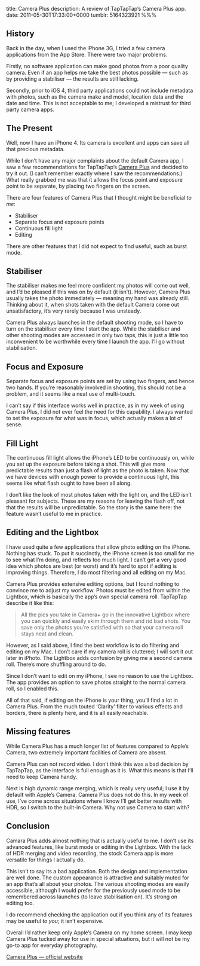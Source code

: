 title: Camera Plus
description: A review of TapTapTap’s Camera Plus app.
date: 2011-05-30T17:33:00+0000
tumblr: 5164323921
%%%

## History ##

Back in the day, when I used the iPhone 3G, I tried a few camera applications from the App Store. There were two major problems.

Firstly, no software application can make good photos from a poor quality camera. Even if an app helps me take the best photos possible — such as by providing a stabiliser — the results are still lacking.

Secondly, prior to iOS 4, third party applications could not include metadata with photos, such as the camera make and model, location data and the date and time. This is not acceptable to me; I developed a mistrust for third party camera apps.

## The Present ##

Well, now I have an iPhone 4. Its camera is excellent and apps can save all that precious metadata.

While I don’t have any major complaints about the default Camera app, I saw a few recommendations for TapTapTap’s [Camera Plus][CP] and decided to try it out. (I can’t remember exactly where I saw the recommendations.) What really grabbed me was that it allows the focus point and exposure point to be separate, by placing two fingers on the screen.

There are four features of Camera Plus that I thought might be beneficial *to me*:

 - Stabiliser
 - Separate focus and exposure points
 - Continuous fill light
 - Editing

There are other features that I did not expect to find useful, such as burst mode.

## Stabiliser ##

The stabiliser makes me feel more confident my photos will come out well, and I’d be pleased if this was on by default (it isn’t). However, Camera Plus usually takes the photo immediately — meaning my hand was already still. Thinking about it, when shots taken with the default Camera come out unsatisfactory, it’s very rarely because I was unsteady.

Camera Plus always launches in the default shooting mode, so I have to turn on the stabiliser every time I start the app. While the stabiliser and other shooting modes are accessed in only two taps, this is just a little too inconvenient to be worthwhile every time I launch the app. I’ll go without stabilisation.

## Focus and Exposure ##

Separate focus and exposure points are set by using two fingers, and hence two hands. If you’re reasonably involved in shooting, this should not be a problem, and it seems like a neat use of multi-touch.

I can’t say if this interface works well in practice, as in my week of using Camera Plus, I did not ever feel the need for this capability. I always wanted to set the exposure for what was in focus, which actually makes a lot of sense.

## Fill Light ##

The continuous fill light allows the iPhone’s LED to be continuously on, while you set up the exposure before taking a shot. This will give more predictable results than just a flash of light as the photo is taken. Now that we have devices with enough power to provide a continuous light, this seems like what flash ought to have been all along.

I don’t like the look of most photos taken with the light on, and the LED isn’t pleasant for subjects. These are my reasons for leaving the flash off, not that the results will be unpredictable. So the story is the same here: the feature wasn’t useful to me in practice.

## Editing and the Lightbox ##

I have used quite a few applications that allow photo editing on the iPhone. Nothing has stuck. To put it succinctly, the iPhone screen is too small for me to see what I’m doing, and reflects too much light. I can’t get a very good idea which photos are best (or worst) and it’s hard to spot if editing is improving things. Therefore, I do most filtering and all editing on my Mac.

Camera Plus provides extensive editing options, but I found nothing to convince me to adjust my workflow. Photos must be edited from within the Lightbox, which is basically the app’s own special camera roll. TapTapTap describe it like this:

> All the pics you take in Camera+ go in the innovative Lightbox where you can quickly and easily skim through them and rid bad shots. You save only the photos you’re satisfied with so that your camera roll stays neat and clean.

However, as I said above, I find the best workflow is to do filtering and editing on my Mac. I don’t care if my camera roll is cluttered; I will sort it out later in iPhoto. The Lightbox adds confusion by giving me a second camera roll. There’s more shuffling around to do.

Since I don’t want to edit on my iPhone, I see no reason to use the Lightbox. The app provides an option to save photos straight to the normal camera roll, so I enabled this.

All of that said, if editing on the iPhone is your thing, you’ll find a lot in Camera Plus. From the much touted ‘Clarity’ filter to various effects and borders, there is plenty here, and it is all easily reachable.

## Missing features ##

While Camera Plus has a much longer list of features compared to Apple’s Camera, two extremely important facilities of Camera are absent.

Camera Plus can not record video. I don’t think this was a bad decision by TapTapTap, as the interface is full enough as it is. What this means is that I’ll need to keep Camera handy.

Next is high dynamic range merging, which is really very useful; I use it by default with Apple’s Camera. Camera Plus does not do this. In my week of use, I’ve come across situations where I know I’ll get better results with HDR, so I switch to the built-in Camera. Why not use Camera to start with?

## Conclusion ##

Camara Plus adds almost nothing that is actually useful to me. I don’t use its advanced features, like burst mode or editing in the Lightbox. With the lack of HDR merging and video recording, the stock Camera app is more versatile for things I actually do.

This isn’t to say its a bad application. Both the design and implementation are well done. The custom appearance is attractive and suitably muted for an app that’s all about your photos. The various shooting modes are easily accessible, although I would prefer for the previously used mode to be remembered across launches (to leave stabilisation on). It’s strong on editing too.

I do recommend checking the application out if you think any of its features may be useful *to you*; it isn’t expensive.

Overall I’d rather keep only Apple’s Camera on my home screen. I may keep Camera Plus tucked away for use in special situations, but it will not be my go-to app for everyday photography.

[Camera Plus — official website][CP]

[CP]: http://campl.us/
